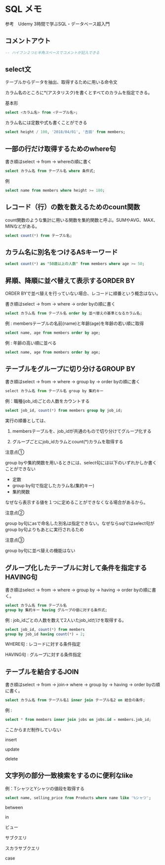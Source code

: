 # SQL メモ



参考　Udemy 3時間で学ぶSQL・データベース超入門

## コメントアウト

```sql
-- ハイフン２つと半角スペースでコメントが記入できる
```



## select文

テーブルからデータを抽出、取得するために用いる命令文

カラム名のところに*(アスタリスク)を書くとすべてのカラムを指定できる。

基本形

```sql
select <カラム名> from <テーブル名>;
```

カラム名には定数や式も書くことができる

```sql
select height / 100, '2018/04/01', '吉田' from members;
```



## 一部の行だけ取得するためのwhere句

書き順はselect → from → whereの順に書く

```sql
select カラム名 from テーブル名 where 条件式;
```

例

```sql
select name from members where height >= 180;
```



## レコード（行）の数を数えるためのcount関数

count関数のような集計に用いる関数を集約関数と呼ぶ。SUMやAVG、MAX、MINなどがある。

```sql
select count(*) from テーブル名;
```



## カラム名に別名をつけるASキーワード

```sql
select count(*) as "50歳以上の人数" from members where age >= 50;
```



## 昇順、降順に並べ替えて表示するORDER BY

ORDER BYで並べ替えを行っていない場合、レコードに順番という概念はない。

書き順はselect → from → where → order byの順に書く

```sql
select カラム名 from テーブル名 order by 並べ替えの基準となるカラム名;
```

例 : membersテーブルの名前(name)と年齢(age)を年齢の若い順に取得

```sql
select name, age from members order by age;
```

例 : 年齢の高い順に並べる

```sql
select name, age from members order by age;
```

## テーブルをグループに切り分けるGROUP BY

書き順はselect → from → where → group by → order byの順に書く

```python
select カラム名 from テーブル名 group by 集約キー
```

例：職種(job_id)ごとの人数をカウントする

```sql
select job_id, count(*) from members group by job_id;
```

実行の順番としては、

1. membersテーブルを、job_idが共通のもので切り分けてグループ化する

2. グループごとにjob_idカラムとcount(*)カラムを取得する



注意点①

group byや集約関数を用いるときには、select句には以下のいずれかしか書くことができない

- 定数
- group by句で指定したカラム名(集約キー)
- 集約関数

なぜなら表示する値を１つに定めることができなくなる場合があるから。

注意点②

group by句にasで命名した別名は指定できない。なぜならsqlではselect句がgroup by句よりもあとに実行されるため

注意点③

group by句に並べ替えの機能はない

## グループ化したテーブルに対して条件を指定するHAVING句

書き順はselect → from → where → group by → having → order byの順に書く。

```sql
select カラム名 from テーブル名
group by 集約キー having グループの値に対する条件式;
```

例 : job_idごとの人数を数えて2人いたjob_idだけを取得する。

```sql
select job_id, count(*) from members
group by job_id having count(*) = 2;
```



WHERE句 : レコードに対する条件指定

HAVING句 : グループに対する条件指定



## テーブルを結合するJOIN

書き順はselect → from → join→ where → group by → having → order byの順に書く。

```sql
select カラム名 from テーブル名1 inner join テーブル名2 on 結合の条件;
```

例 : 

```sql
select * from members inner join jobs on jobs.id = members.job_id;
```



ここからまだ制作していない

insert

update 

delete

## 文字列の部分一致検索をするのに便利なlike

例：TシャツとYシャツの値段を取得する

```sql
select name, selling_price from Products where name like '%シャツ';
```



between 

in

ビュー

サブクエリ

スカラサブクエリ

case


